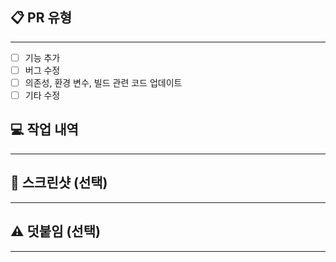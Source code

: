 ## 📋 PR 유형

---

- [ ]  기능 추가
- [ ]  버그 수정
- [ ]  의존성, 환경 변수, 빌드 관련 코드 업데이트
- [ ]  기타 수정

## 💻 작업 내역

---

## 📸 스크린샷 (선택)

---

## ⚠️ 덧붙임 (선택)

---
